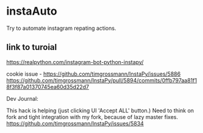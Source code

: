 # instaAuto
Try to automate instagram repating actions.

## link to turoial

https://realpython.com/instagram-bot-python-instapy/

cookie issue - 
https://github.com/timgrossmann/InstaPy/issues/5886
https://github.com/timgrossmann/InstaPy/pull/5894/commits/0ffb797aa81f18f3f87a01370745ea60d35d22d7

Dev Journal:

This hack is helping (just clicking UI 'Accept ALL' button.)
Need to think on fork and tight integration with my fork, because of lazy master fixes.
https://github.com/timgrossmann/InstaPy/issues/5834